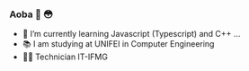 ### Aoba 👋 :flushed:

- 🌱 I’m currently learning Javascript (Typescript) and C++ ... 
- :books: I am studying at UNIFEI in Computer Engineering
- :man_student: Technician IT-IFMG


